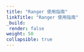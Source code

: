 ```yaml
---
title: "Ranger 使用指南"
linkTitle: "Ranger 使用指南"
_build:
 render: false 
weight: 50
collapsible: true
---
```

